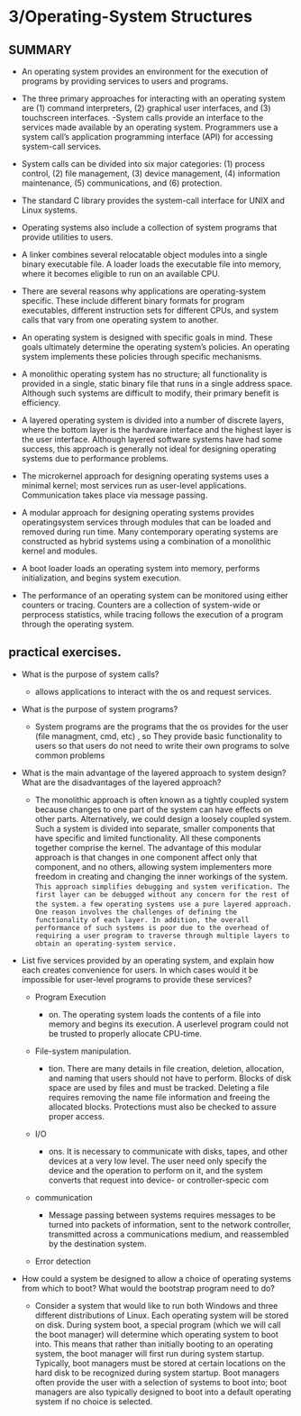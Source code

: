 # 3/Operating-System Structures

## SUMMARY

- An operating system provides an environment for the execution of programs by providing services to users and programs.
- The three primary approaches for interacting with an operating system
are (1) command interpreters, (2) graphical user interfaces, and (3) touchscreen interfaces.
-System calls provide an interface to the services made available by an operating system. Programmers use a system call’s application programming
interface (API) for accessing system-call services.
- System calls can be divided into six major categories: (1) process control,
(2) file management, (3) device management, (4) information maintenance,
(5) communications, and (6) protection.
- The standard C library provides the system-call interface for UNIX and
Linux systems.
- Operating systems also include a collection of system programs that provide utilities to users.
- A linker combines several relocatable object modules into a single binary
executable file. A loader loads the executable file into memory, where it
becomes eligible to run on an available CPU.
- There are several reasons why applications are operating-system specific.
These include different binary formats for program executables, different
instruction sets for different CPUs, and system calls that vary from one
operating system to another.

- An operating system is designed with specific goals in mind. These goals
ultimately determine the operating system’s policies. An operating system
implements these policies through specific mechanisms.
- A monolithic operating system has no structure; all functionality is provided in a single, static binary file that runs in a single address space.
Although such systems are difficult to modify, their primary benefit is
efficiency.
- A layered operating system is divided into a number of discrete layers,
where the bottom layer is the hardware interface and the highest layer is
the user interface. Although layered software systems have had some success, this approach is generally not ideal for designing operating systems
due to performance problems.
- The microkernel approach for designing operating systems uses a minimal
kernel; most services run as user-level applications. Communication takes
place via message passing.
- A modular approach for designing operating systems provides operatingsystem services through modules that can be loaded and removed during
run time. Many contemporary operating systems are constructed as hybrid
systems using a combination of a monolithic kernel and modules.
- A boot loader loads an operating system into memory, performs initialization, and begins system execution.
- The performance of an operating system can be monitored using either
counters or tracing. Counters are a collection of system-wide or perprocess statistics, while tracing follows the execution of a program through
the operating system.

## practical exercises.
- What is the purpose of system calls?
    - allows applications to interact with the os and request services.
- What is the purpose of system programs?
    - System programs are the programs that the os provides for the user (file managment, cmd, etc)
    , so They provide basic functionality to users so that users do not need to write their own programs to solve common problems 

-  What is the main advantage of the layered approach to system     design? What are the disadvantages of the layered approach?

    - The monolithic approach is often known as a tightly coupled system because changes to one part of the system can have  effects on other parts. 
    Alternatively, we could design a loosely coupled system. Such a system is divided into separate, smaller components that have specific and limited functionality. 
    All these components together comprise the kernel. The advantage
    of this modular approach is that changes in one component affect only that component, and no others, allowing system implementers more freedom in creating and changing the inner workings of the system.
    `This approach simplifies debugging and system verification. The first layer can be debugged without any concern for the rest of the system.`
    `a few operating systems use a pure layered approach. One reason involves the challenges of defining the functionality of each layer. In addition, the overall performance of such systems is poor due to the overhead of requiring a user program to traverse through multiple layers to obtain an operating-system service.`
- List five services provided by an operating system, and explain how each
creates convenience for users. In which cases would it be impossible for
user-level programs to provide these services?

    - Program Execution
        - on. The operating system loads the contents of a file into memory and begins its execution. A userlevel program could not be trusted to properly allocate CPU-time.
    - File-system manipulation.
        - tion. There are many details in file creation,
        deletion, allocation, and naming that users should not have to perform. Blocks of disk space are used by files and must be tracked.
        Deleting a file requires removing the name file information and
        freeing the allocated blocks. Protections must also be checked
        to assure proper access.

    - I/O
        - ons. It is necessary to communicate with disks, tapes,
        and other devices at a very low level. The user need only specify
        the device and the operation to perform on it, and the system
        converts that request into device- or controller-specic com
    - communication
        - Message passing between systems requires
        messages to be turned into packets of information, sent to the
        network controller, transmitted across a communications medium,
        and reassembled by the destination system.
    - Error detection

-  How could a system be designed to allow a choice of operating systems
from which to boot? What would the bootstrap program need to do?

    
    - Consider a system that would like to run both Windows and three different distributions of Linux.
    Each operating system will be stored on disk. During system boot, a
    special program (which we will call the boot manager) will determine
    which operating system to boot into. This means that rather than initially booting to an operating system, the boot manager will first run
    during system startup. Typically, boot managers must
    be stored at certain locations on the hard disk to be recognized during
    system startup. Boot managers often provide the user with a selection of
    systems to boot into; boot managers are also typically designed to boot
    into a default operating system if no choice is selected.